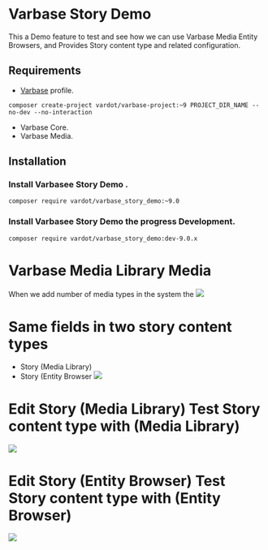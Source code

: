 # Varbase Story Demo

This a Demo feature to test and see how we can use Varbase Media Entity
Browsers, and Provides Story content type and related configuration.


## Requirements
* [Varbase](https://www.drupal.org/project/varbase) profile.
```
composer create-project vardot/varbase-project:~9 PROJECT_DIR_NAME --no-dev --no-interaction
```

* Varbase Core.
* Varbase Media.

## Installation

### Install Varbasee Story Demo .

```
composer require vardot/varbase_story_demo:~9.0
```

### Install Varbasee Story Demo the progress Development.

```
composer require vardot/varbase_story_demo:dev-9.0.x
```

# Varbase Media Library Media

When we add number of media types in the system the 
[![](https://www.drupal.org/files/issues/2020-07-28/Media-dev-varbase8c1-media_library.png)](https://www.drupal.org/files/issues/2020-07-28/Media-dev-varbase8c1-media_library.png)

# Same fields in two story content types

* Story (Media Library)
* Story (Entity Browser
[![](https://www.drupal.org/files/issues/2019-08-18/AwesomeScreenshot-localhost-dev-varbase7c3-docroot-node-add-2019-08-18_8_55.png)](https://www.drupal.org/files/issues/2019-08-18/AwesomeScreenshot-localhost-dev-varbase7c3-docroot-node-add-2019-08-18_8_55.png)

# Edit Story (Media Library) Test Story content type with (Media Library)
[![](https://www.drupal.org/files/issues/2020-07-28/Edit-Story-Media-Library-Test-Story-content-type-with-Media-Library-dev-varbase8c1-media_library-with-Media_library_edit.png)](https://www.drupal.org/files/issues/2020-07-28/Edit-Story-Media-Library-Test-Story-content-type-with-Media-Library-dev-varbase8c1-media_library-with-Media_library_edit.png)

# Edit Story (Entity Browser) Test Story content type with (Entity Browser)
[![](https://www.drupal.org/files/issues/2020-07-28/Edit-Story-Entity-Browser-Test-Story-content-type-with-Entity-Browser-dev-varbase8c1-media_library.png)](https://www.drupal.org/files/issues/2020-07-28/Edit-Story-Entity-Browser-Test-Story-content-type-with-Entity-Browser-dev-varbase8c1-media_library.png)